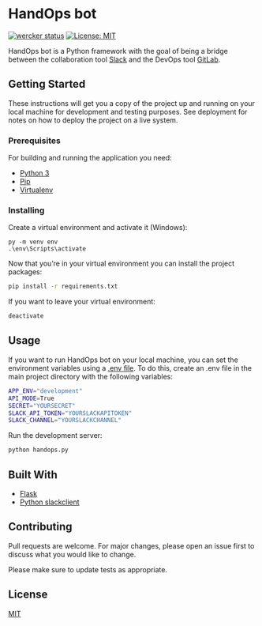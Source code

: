 # HandOps bot

[![wercker status](https://app.wercker.com/status/a5ca5229d8cb0a5d4995ec9cf8e60d6e/s/ "wercker status")](https://app.wercker.com/project/byKey/a5ca5229d8cb0a5d4995ec9cf8e60d6e)
[![License: MIT](https://img.shields.io/badge/License-MIT-yellow.svg)](https://opensource.org/licenses/MIT)

HandOps bot is a Python framework with the goal of being a bridge between the collaboration tool [Slack](https://slack.com/intl/es-la/) and the DevOps tool [GitLab](https://gitlab.com/).

## Getting Started

These instructions will get you a copy of the project up and running on your local machine for development and testing purposes. See deployment for notes on how to deploy the project on a live system.

### Prerequisites

For building and running the application you need:

- [Python 3](https://www.python.org/) 
- [Pip](https://pip.pypa.io/en/stable/)
- [Virtualenv](https://virtualenv.pypa.io/en/stable/)

### Installing

Create a virtual environment and activate it (Windows):

```shell
py -m venv env
.\env\Scripts\activate
```

Now that you’re in your virtual environment you can install the project packages:

```bash
pip install -r requirements.txt
```

If you want to leave your virtual environment:

```bash
deactivate
```

## Usage

If you want to run HandOps bot on your local machine, you can set the environment variables using a [.env file](https://github.com/theskumar/python-dotenv). To do this, create an .env file in the main project directory with the following variables:

```bash
APP_ENV="development"
API_MODE=True
SECRET="YOURSECRET"
SLACK_API_TOKEN="YOURSLACKAPITOKEN"
SLACK_CHANNEL="YOURSLACKCHANNEL"
```

Run the development server:

```bash
python handops.py
```

## Built With

* [Flask](https://palletsprojects.com/p/flask/)
* [Python slackclient](https://github.com/slackapi/python-slackclient)

## Contributing

Pull requests are welcome. For major changes, please open an issue first to discuss what you would like to change.

Please make sure to update tests as appropriate.

## License

[MIT](https://choosealicense.com/licenses/mit/)
